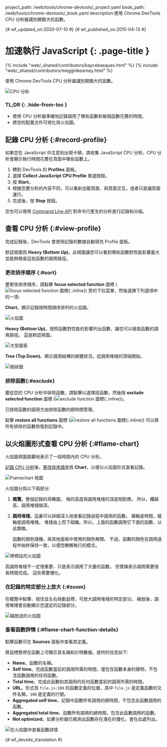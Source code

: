 project_path: /web/tools/chrome-devtools/_project.yaml
book_path: /web/tools/chrome-devtools/_book.yaml
description:使用 Chrome DevTools CPU 分析器識別開銷大的函數。

{# wf_updated_on:2020-07-10 #}
{# wf_published_on:2015-04-13 #}

# 加速執行 JavaScript {: .page-title }

{% include "web/_shared/contributors/kaycebasques.html" %}
{% include "web/_shared/contributors/megginkearney.html" %}

使用 Chrome DevTools CPU 分析器識別開銷大的函數。


![CPU 分析](imgs/cpu-profile.png)


### TL;DR {: .hide-from-toc }
- 使用 CPU 分析器準確地記錄調用了哪些函數和每個函數花費的時間。
- 將您的配置文件可視化爲火焰圖。


## 記錄 CPU 分析 {:#record-profile}

如果您在 JavaScript 中注意到出現卡頓，請收集 JavaScript CPU 分析。CPU 分析會顯示執行時間花費在頁面中哪些函數上。


1. 轉到 DevTools 的 **Profiles** 面板。
2. 選擇 **Collect JavaScript CPU Profile** 單選按鈕。
3. 按 **Start**。
4. 根據您要分析的內容不同，可以重新加載頁面、與頁面交互，或者只是讓頁面運行。
5. 完成後，按 **Stop** 按鈕。


您也可以使用 [Command Line API][profile] 對命令行產生的分析進行記錄和分組。


[profile]: /web/tools/chrome-devtools/debug/command-line/command-line-reference#profilename-and-profileendname

## 查看 CPU 分析 {:#view-profile}

完成記錄後，DevTools 會使用記錄的數據自動填充 Profile 面板。


默認視圖爲 **Heavy (Bottom Up)**。此視圖讓您可以看到哪些函數對性能影響最大並能夠檢查這些函數的調用路徑。



### 更改排序順序 {:#sort}

要更改排序順序，請點擊 **focus selected function** 圖標 (![focus selected function 圖標](imgs/focus.png){:.inline}) 旁的下拉菜單，然後選擇下列選項中的一項:




**Chart**。顯示記錄按時間順序排列的火焰圖。

![火焰圖](imgs/flamechart.png)

**Heavy (Bottom Up)**。按照函數對性能的影響列出函數，讓您可以檢查函數的調用路徑。
這是默認視圖。

![大型圖表](imgs/heavy.png)

**Tree (Top Down)**。顯示調用結構的總體狀況，從調用堆棧的頂端開始。


![樹狀圖](imgs/tree.png)

### 排除函數{:#exclude}

要從您的 CPU 分析中排除函數，請點擊以選擇該函數，然後按 **exclude selected function** 圖標 (![exclude function 圖標](imgs/exclude.png){:.inline})。

已排除函數的調用方由排除函數的總時間管理。


點擊 **restore all functions** 圖標 (![restore all functions 圖標](imgs/restore.png){:.inline}) 可以將所有排除的函數恢復到記錄中。



## 以火焰圖形式查看 CPU 分析 {:#flame-chart}

火焰圖視圖直觀地表示了一段時間內的 CPU 分析。


[記錄 CPU 分析](#record-profile)後，[更改排序順序](#sort)爲 **Chart**，以便以火焰圖形式查看記錄。


![Flamechart 視圖](imgs/flamechart.png)

火焰圖分爲以下兩部分:

1. **概覽**。整個記錄的鳥瞰圖。
   條的高度與調用堆棧的深度相對應。
所以，欄越高，調用堆棧越深。

2. **調用堆棧**。這裏可以詳細深入地查看記錄過程中調用的函數。
橫軸是時間，縱軸是調用堆棧。
堆棧由上而下組織。所以，上面的函數調用它下面的函數，以此類推。


   函數的顏色隨機，與其他面板中使用的顏色無關。
不過，函數的顏色在調用過程中始終保持一致，以便您瞭解執行的模式。


![帶標註的火焰圖](imgs/annotated-cpu-flame.png)

高調用堆棧不一定很重要，只是表示調用了大量的函數。
但寬條表示調用需要很長時間完成。
這些需要優化。

### 在記錄的特定部分上放大 {:#zoom}

在概覽中點擊、按住並左右拖動鼠標，可放大調用堆棧的特定部分。
縮放後，調用堆棧會自動顯示您選定的記錄部分。


![縮放過的火焰圖](imgs/benchmark-zoom.png)

### 查看函數詳情 {:#flame-chart-function-details}

點擊函數可在 **Sources** 面板中查看其定義。

將鼠標懸停在函數上可顯示其名稱和計時數據。提供的信息如下:


*  **Name**。函數的名稱。
*  **Self time**。完成函數當前的調用所需的時間，僅包含函數本身的聲明，不包含函數調用的任何函數。
*  **Total time**。完成此函數和其調用的任何函數當前的調用所需的時間。
*  **URL**。形式爲 `file.js:100` 的函數定義的位置，其中 `file.js` 是定義函數的文件名稱，`100` 是定義的行號。
*  **Aggregated self time**。記錄中函數所有調用的總時間，不包含此函數調用的函數。
*  **Aggregated total time**。函數所有調用的總時間，包含此函數調用的函數。
*  **Not optimized**。如果分析器已檢測出函數存在潛在的優化，會在此處列出。


![在火焰圖中查看函數詳情](imgs/details.png)


{# wf_devsite_translation #}
